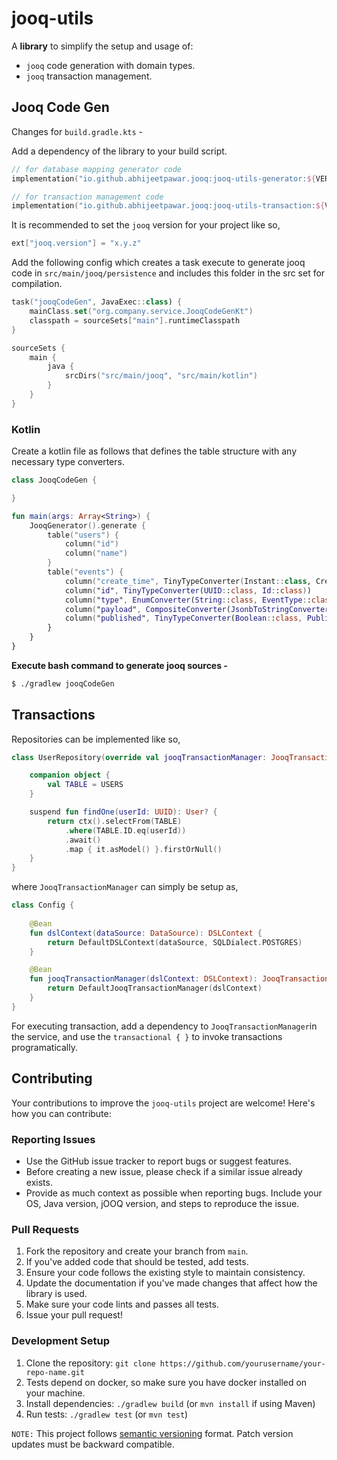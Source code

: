 # jooq-utils

A **library** to simplify the setup and usage of: 
* `jooq` code generation with domain types.
* `jooq` transaction management.

## Jooq Code Gen

Changes for `build.gradle.kts` -

Add a dependency of the library to your build script.

```kotlin
// for database mapping generator code
implementation("io.github.abhijeetpawar.jooq:jooq-utils-generator:${VERSION}")

// for transaction management code
implementation("io.github.abhijeetpawar.jooq:jooq-utils-transaction:${VERSION}")
```

It is recommended to set the `jooq` version for your project like so,
```kotlin
ext["jooq.version"] = "x.y.z"
```

Add the following config which creates a task execute to generate jooq code in `src/main/jooq/persistence` and includes this folder in the src set for compilation.

```kotlin
task("jooqCodeGen", JavaExec::class) {
    mainClass.set("org.company.service.JooqCodeGenKt")
    classpath = sourceSets["main"].runtimeClasspath
}

sourceSets {
    main {
        java {
            srcDirs("src/main/jooq", "src/main/kotlin")
        }
    }
}
```

### Kotlin

Create a kotlin file as follows that defines the table structure with any necessary type converters.

```kotlin
class JooqCodeGen {

}

fun main(args: Array<String>) {
    JooqGenerator().generate {
        table("users") {
            column("id")
            column("name")
        }
        table("events") {
            column("create_time", TinyTypeConverter(Instant::class, CreateTime::class))
            column("id", TinyTypeConverter(UUID::class, Id::class))
            column("type", EnumConverter(String::class, EventType::class))
            column("payload", CompositeConverter(JsonbToStringConverter(), TinyTypeConverter(String::class, EventPayload::class)))
            column("published", TinyTypeConverter(Boolean::class, Published::class))
        }
    }
}
```

**Execute bash command to generate jooq sources -**
```bash
$ ./gradlew jooqCodeGen
```

## Transactions

Repositories can be implemented like so,

```kotlin
class UserRepository(override val jooqTransactionManager: JooqTransactionManager) : AbstractJooqRepository() {

    companion object {
        val TABLE = USERS
    }

    suspend fun findOne(userId: UUID): User? {
        return ctx().selectFrom(TABLE)
            .where(TABLE.ID.eq(userId))
            .await()
            .map { it.asModel() }.firstOrNull()
    }
}
```

where `JooqTransactionManager` can simply be setup as,

```kotlin
class Config {
    
    @Bean
    fun dslContext(dataSource: DataSource): DSLContext {
        return DefaultDSLContext(dataSource, SQLDialect.POSTGRES)
    }

    @Bean
    fun jooqTransactionManager(dslContext: DSLContext): JooqTransactionManager {
        return DefaultJooqTransactionManager(dslContext)
    }
}
```

For executing transaction, add a dependency to `JooqTransactionManager`in the service, and use the `transactional { }` to invoke transactions programatically.


## Contributing

Your contributions to improve the `jooq-utils` project are welcome! Here's how you can contribute:

### Reporting Issues

- Use the GitHub issue tracker to report bugs or suggest features.
- Before creating a new issue, please check if a similar issue already exists.
- Provide as much context as possible when reporting bugs. Include your OS, Java version, jOOQ version, and steps to reproduce the issue.

### Pull Requests

1. Fork the repository and create your branch from `main`.
2. If you've added code that should be tested, add tests.
3. Ensure your code follows the existing style to maintain consistency.
4. Update the documentation if you've made changes that affect how the library is used.
5. Make sure your code lints and passes all tests.
6. Issue your pull request!

### Development Setup

1. Clone the repository: `git clone https://github.com/yourusername/your-repo-name.git`
2. Tests depend on docker, so make sure you have docker installed on your machine.
2. Install dependencies: `./gradlew build` (or `mvn install` if using Maven)
3. Run tests: `./gradlew test` (or `mvn test`)


`NOTE:` This project follows [semantic versioning](https://semver.org/) format.
Patch version updates must be backward compatible.
